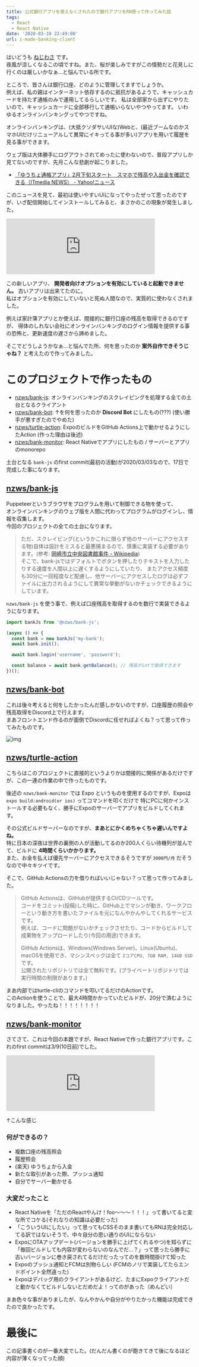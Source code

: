 ```yaml
---
title: 公式銀行アプリを使えなくされたので銀行アプリをRN使って作ってみた話
tags:
  - React
  - React Native
date: '2020-03-19 22:49:00'
url: i-made-banking-client
---
```


<script src="https://assets-don.nzws.me/embed.js" async="async"></script>

はいどうも [ねじわさ](https://nzws.me) です。   
夜風が涼しくなるこの頃ですね。また、桜が楽しみですがこの情勢だと花見しに行くのは厳しいかなぁ...と悩んでいる所です。

ところで、皆さんは銀行口座、どのように管理してますでしょうか。   
例えば、私の親はインターネット依存するのに抵抗があるようで、キャッシュカードを持たず通帳のみで運用してるらしいです。
私は全部家から出ずにやりたいので、キャッシュカードに全部移行して通帳いらないやつやってます。
いわゆるオンラインバンキングってやつですね。

オンラインバンキングは、(大抵クソダサいUIな)Webと、(最近ブームなのかスマホUIだけリニューアルして異常にイキってる事が多い)アプリを用いて履歴を見る事ができます。

ウェブ版は大体勝手にログアウトされてめったに使わないので、普段アプリしか見てないのですが、先月こんな悲劇が起こりました。

- [「ゆうちょ通帳アプリ」2月下旬スタート　スマホで残高や入出金を確認できる（ITmedia NEWS） - Yahoo!ニュース](https://headlines.yahoo.co.jp/hl?a=20200124-00000058-zdn_n-sci)

このニュースを見て、最初は使いやすいUIになってやったぜって思ったのですが、いざ配信開始してインストールしてみると、まさかのこの現象が発生しました。

<iframe src="https://don.nzws.me/@nzws/103737757141404305/embed" class="mastodon-embed" style="max-width: 100%; border: 0" width="400" allowfullscreen="allowfullscreen"></iframe>

この新しいアプリ、 **開発者向けオプションを有効にしていると起動できません。** 古いアプリは出来てたのに。  
私はオプションを有効にしていないと死ぬ人間なので、実質的に使わなくされました。

例えば家計簿アプリとか使えば、間接的に銀行口座の残高を取得できるのですが、
得体のしれない会社にオンラインバンキングのログイン情報を提供する事の恐怖と、更新速度の遅さから諦めました。

そこでどうしようかなぁ...と悩んでた所、何を思ったのか **案外自作できそうじゃね？** と考えたので作ってみました。

# このプロジェクトで作ったもの

- [nzws/bank-js](https://github.com/nzws/bank-js): オンラインバンキングのスクレイピングを処理する全ての土台となるクライアント
- [nzws/bank-bot](https://github.com/nzws/bank-bot): ↑を何を思ったのか **Discord Bot** にしたもの(???) (使い勝手が悪すぎたのでやめた)
- [nzws/turtle-action](https://github.com/nzws/turtle-action): ExpoのビルドをGitHub Actions上で動かせるようにしたAction (作った理由は後述)
- [nzws/bank-monitor](https://github.com/nzws/bank-monitor): React Nativeでアプリにしたもの / サーバーとアプリのmonorepo


土台となる `bank-js` のfirst commit(最初の活動)が2020/03/03なので、17日で完成した事になります。

## [nzws/bank-js](https://github.com/nzws/bank-js)

Puppeteerというブラウザをプログラムを用いて制御できる物を使って、  
オンラインバンキングのウェブ版を人間に代わってプログラムがログインし、情報を収集します。  
今回のプロジェクトの全ての土台になります。

> ただ、スクレイピング(というかこれに限らず他のサーバーにアクセスする物)自体は設計をミスると最悪捕まるので、慎重に実装する必要があります。(参考: [岡崎市立中央図書館事件 - Wikipedia](https://ja.wikipedia.org/wiki/岡崎市立中央図書館事件))  
> そこで、bank-jsではデフォルトでボタンを押したりテキストを入力したりする速度を人間以上に遅くするようにしていたり、
> またアクセス頻度も30分に一回程度など配慮し、他サーバーにアクセスしたログは必ずファイルに出力されるようにして異常な挙動がないかチェックできるようにしています。

`nzws/bank-js` を使う事で、例えば口座残高を取得するのを数行で実装できるようになります。

```javascript
import bankJs from '@nzws/bank-js';

(async () => {
  const bank = new bankJs('my-bank');
  await bank.init();

  await bank.login('username', 'password');

  const balance = await bank.getBalance(); // 残高がintで取得できます
})();
```

## [nzws/bank-bot](https://github.com/nzws/bank-bot)

これは後々考えると何をしたかったんだ感しかないのですが、口座履歴の照会や残高取得をDiscord上で行えます。  
まあフロントエンド作るのが面倒でDiscordに任せればよくね？って思って作ってみたものです。

![img](https://i.imgur.com/Yb8Qj3s.png)

## [nzws/turtle-action](https://github.com/nzws/turtle-action)

こちらはこのプロジェクトに直接的というよりかは間接的に関係があるだけですが、この一連の作業の中で作ったものです。

後述の `nzws/bank-monitor` では Expo というものを使用するのですが、Expoは `expo build:android(or ios)` ってコマンドを叩くだけで
特にPCに何かインストールする必要もなく、勝手にExpoのサーバーでアプリをビルドしてくれます。

その公式ビルドサーバーなのですが、**まあとにかくめちゃくちゃ遅いんですよね。**  
特に日本の深夜は世界の裏側の人が活動してるのか200人くらい待機列が並んでて、ビルドに **4時間くらいかかります。**  
また、お金を払えば優先サーバーにアクセスできるそうですが `3000円/月` だそうなので中々キツイです。

そこで、GitHub Actionsの力を借りればいいじゃない？って思って作ってみました。

> GitHub Actionsは、GitHubが提供するCI/CDツールです。  
> コードをコミット(投稿)した時に、GitHub上でマシンが動き、ワークフローという動き方を書いたファイルを元になんやかんやしてくれるサービスです。  
> 例えば、コードに問題がないかチェックさせたり、コードからビルドして成果物をアップロードしたり(今回の用途)できます。
>
> GitHub Actionsは、Windows(Windows Server)、Linux(Ubuntu)、macOSを使用でき、マシンスペックは全て `2コアCPU, 7GB RAM, 14GB SSD` です。  
> 公開されたリポジトリでは全て無料です。(プライベートリポジトリでは実行時間の制限があります。)

まあ内部ではturtle-cliのコマンドを叩いてるだけのActionです。  
このActionを使うことで、最大4時間かかっていたビルドが、20分で済むようになりました。やったね！！！！！！！！

## [nzws/bank-monitor](https://github.com/nzws/bank-monitor)

さてさて、これは今回の本題ですが、React Nativeで作った銀行アプリです。これのfirst commitは3/9(10日前)でした。

<iframe src="https://don.nzws.me/@nzws/103849966850461246/embed" class="mastodon-embed" style="max-width: 100%; border: 0" width="400" allowfullscreen="allowfullscreen"></iframe>

↑こんな感じ

### 何ができるの？

- 複数口座の残高照会
- 履歴照会
- (楽天) ゆうちょから入金
- 新たな取引があった際、プッシュ通知
- 自分でサーバー動かせる

### 大変だったこと

- React Nativeを「ただのReactやんけ！foo～～～！！！」って書いてると変な所でコケる(それなりの知識は必要だった)
- 「こういうUIにしたい」って思ってもCSSそのまま書いてもRNは完全対応してる訳ではないそうで、中々自分の思い通りのUIにならない
- ExpoにOTAアップデート(バージョンを勝手に上げてくれるやつ)を知らずに「毎回ビルドしても内容が変わらないのなんでだ...？」って思ったら勝手に古いバージョンに巻き戻されてるだけだったってのを数時間掛けて知った
- Expoのプッシュ通知とFCMは別物らしい (FCMのノリで実装してたらエンドポイント全然違った)
- Expoはデバッグ用のクライアントがあるけど、たまにExpoクライアントだと動かなくてビルドしないとだめだよ！ってのがあった（めんどい）

まあ色々な事がありましたが、なんやかんや自分がやりたかった機能は完成できたので良かったです。

# 最後に

この記事書くのが一番大変でした。(だんだん書くのが飽きてきて後になるほど内容が薄くなってった顔)
